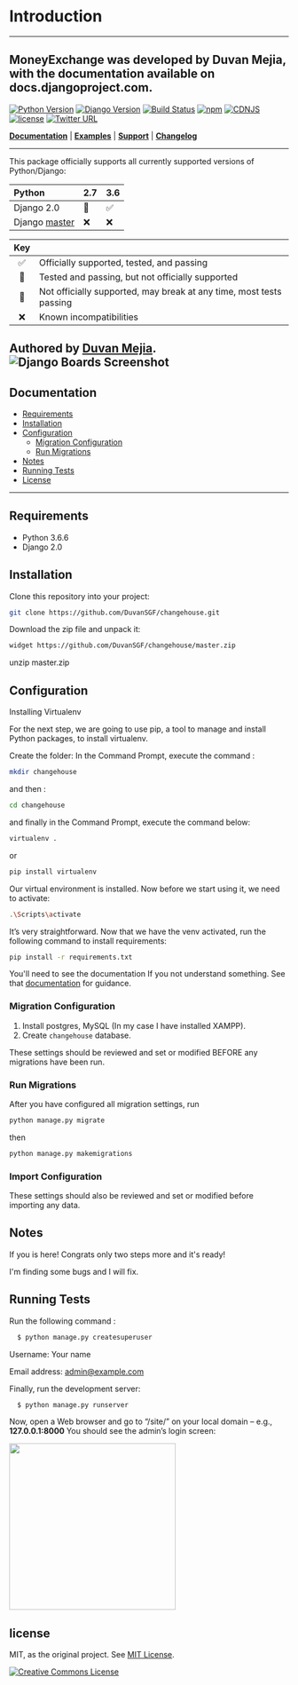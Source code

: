 # Introduction
----
MoneyExchange was developed by Duvan Mejia, with the documentation available on docs.djangoproject.com.
---
[![Python Version](https://img.shields.io/badge/python-3.6-brightgreen.svg)](https://python.org)
[![Django Version](https://img.shields.io/badge/django-2.0-brightgreen.svg)](https://djangoproject.com)
[![Build Status](https://travis-ci.org/FineUploader/fine-uploader.svg?branch=master)](https://github.com/DuvanSGF/changehouse)
[![npm](https://img.shields.io/npm/v/fine-uploader.svg)](https://docs.npmjs.com/getting-started/what-is-npm)
[![CDNJS](https://img.shields.io/cdnjs/v/file-uploader.svg)](https://cdnjs.com/libraries/file-uploader)
[![license](https://img.shields.io/badge/license-MIT-brightgreen.svg)](https://github.com/DuvanSGF/changehouse/blob/master/LICENSE.TXT)
[![Twitter URL](https://img.shields.io/twitter/url/https/twitter.com/Duvancortes_mc.svg?style=social&label=Follow%20%40Duvancortes_mc)](https://twitter.com/Duvancortes_mc)

[**Documentation**](#documentation) |
[**Examples**](#running-tests) |
[**Support**](../../issues) |
[**Changelog**](../../releases)

---

This package officially supports all currently supported versions of Python/Django:

|      Python   | 2.7 | 3.6 |
| :------------ | --- | --- |
| Django 2.0    |  :large_blue_circle:| :white_check_mark: |
| Django [master](https://github.com/django/django/archive/master.tar.gz) | :x: | :x: | :x: | :x: | :x: |

| Key |                                                                     |
| :-: | :------------------------------------------------------------------ |
| :white_check_mark: | Officially supported, tested, and passing                           |
| :large_blue_circle: | Tested and passing, but not officially supported                    |
| :white_square_button: | Not officially supported, may break at any time, most tests passing |
| :x: | Known incompatibilities                                             |

Authored by [Duvan Mejia](https://stackoverflow.com/users/9872532/duvan-sgf?tab=profile).
![Django Boards Screenshot](https://pbs.twimg.com/media/DuqxoENWkAAj_G8.jpg:large)
----
## Documentation

* [Requirements](#requirements)
* [Installation](#installation)
* [Configuration](#configuration)
  * [Migration Configuration](#migrations-configuration)
  * [Run Migrations](#run-migrations)
* [Notes](#notes)
* [Running Tests](#running-tests)
* [License](#license)

----

## Requirements
* Python 3.6.6
* Django 2.0



## Installation

Clone this repository into your project:

```bash
git clone https://github.com/DuvanSGF/changehouse.git
```

Download the zip file and unpack it:

```bash
widget https://github.com/DuvanSGF/changehouse/master.zip
```
unzip master.zip


## Configuration

Installing Virtualenv

For the next step, we are going to use pip, a tool to manage and install Python packages, to install virtualenv.

Create the folder: In the Command Prompt, execute the command :
```bash
mkdir changehouse
```

and then :
```bash
cd changehouse
```
and finally in the Command Prompt, execute the command below:

```bash
virtualenv .
```
or
```bash
pip install virtualenv
```

Our virtual environment is installed. Now before we start using it, we need to activate:
```bash
.\Scripts\activate
```

It’s very straightforward. Now that we have the venv activated, run the following command to install requirements:

```bash
pip install -r requirements.txt
```
You'll need to see the documentation If you not understand something. See that [documentation](https://docs.djangoproject.com/en/2.0/) for guidance.


### Migration Configuration

1. Install postgres, MySQL (In my case I have installed XAMPP).
2. Create `changehouse` database.

These settings should be reviewed and set or modified BEFORE any migrations have been run.

### Run Migrations

After you have configured all migration settings, run

```bash
python manage.py migrate
```
then

```bash
python manage.py makemigrations
```



### Import Configuration

These settings should also be reviewed and set or modified before importing any data.



## Notes

If you is here! Congrats only two steps more and it's ready!

I'm finding some bugs and I will fix.


## Running Tests

Run the following command :

```bash
  $ python manage.py createsuperuser
```
Username: Your name

Email address: admin@example.com

Finally, run the development server:

```bash
  $ python manage.py runserver
```

Now, open a Web browser and go to “/site/” on your local domain – e.g., **127.0.0.1:8000** You should see the admin’s login screen:

 <img src="https://raw.githubusercontent.com/RamEduard/admin-lte-express/master/public/readme/login.png" width="300">


## license

MIT, as the original project. See [MIT License](https://github.com/DuvanSGF/changehouse/blob/master/LICENSE.TXT).

[![Creative Commons License](https://i.creativecommons.org/l/by-nc-sa/3.0/88x31.png)](http://creativecommons.org/licenses/by-nc-sa/3.0/)
